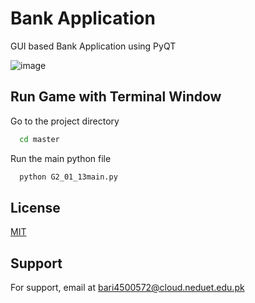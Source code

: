 # Bank Application


GUI based Bank Application using PyQT


![image](https://github.com/AhzamRB/Bank-Application/assets/122669657/7dca0a62-dd1a-4c70-b89e-0f0df3723134)



## Run Game with Terminal Window

Go to the project directory

```bash
  cd master
```

Run the main python file

```bash
  python G2_01_13main.py
```


## License

[MIT](https://choosealicense.com/licenses/mit/)


## Support

For support, email at bari4500572@cloud.neduet.edu.pk



